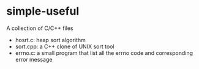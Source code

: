 # simple-useful

A collection of C/C++ files

  * hosrt.c: heap sort algorithm
  * sort.cpp: a C++ clone of UNIX sort tool 
  * errno.c: a small program that list all the errno code and corresponding error message

